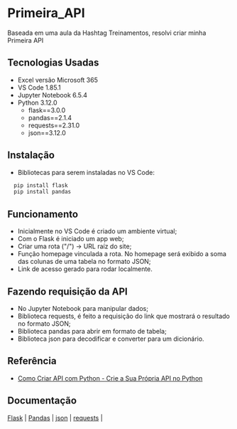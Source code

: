 # Primeira_API
Baseada em uma aula da Hashtag Treinamentos, resolvi criar minha Primeira API

## Tecnologias Usadas
- Excel versão Microsoft 365
- VS Code 1.85.1
- Jupyter Notebook 6.5.4
- Python 3.12.0
  - flask==3.0.0
  - pandas==2.1.4
  - requests==2.31.0
  - json==3.12.0
    
## Instalação
- Bibliotecas para serem instaladas no VS Code:

```bash
  pip install flask
  pip install pandas
```
## Funcionamento
- Inicialmente no VS Code é criado um ambiente virtual;
- Com o Flask é iniciado um app web;
- Criar uma rota ("/") -> URL raíz do site;
- Função homepage vinculada a rota. No homepage será exibido a soma das colunas de uma tabela no formato JSON;
- Link de acesso gerado para rodar localmente.

## Fazendo requisição da API
- No Jupyter Notebook para manipular dados;
- Biblioteca requests, é feito a requisição do link que mostrará o resultado no formato JSON;
- Biblioteca pandas para abrir em formato de tabela;
- Biblioteca json para decodificar e converter para um dicionário.

## Referência
 - [Como Criar API com Python - Crie a Sua Própria API no Python](https://www.youtube.com/watch?v=WWVEymSt1iI&t=153s)

## Documentação
[Flask](https://flask-ptbr.readthedocs.io/en/latest/) | 
[Pandas](https://pandas.pydata.org/docs/index.html) | 
[json](https://docs.python.org/pt-br/3/library/json.html) |
[requests](https://pypi.org/project/requests/) |

